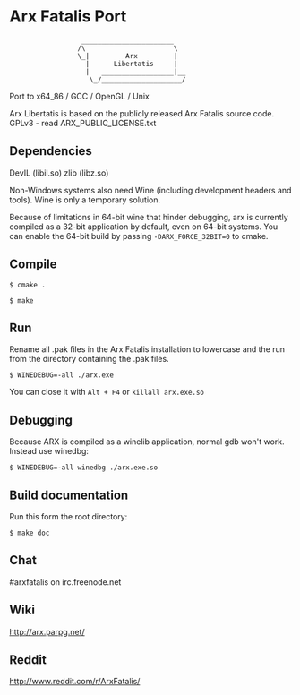 # Arx Fatalis Port

                      _______________________
                     /\                      \
                     \_|         Arx         |
                       |      Libertatis     |
                       |   __________________|__
                        \_/____________________/


Port to x64_86 / GCC / OpenGL / Unix

Arx Libertatis is based on the publicly released Arx Fatalis source code.
GPLv3 - read ARX_PUBLIC_LICENSE.txt

## Dependencies

DevIL (libil.so)
zlib (libz.so)

Non-Windows systems also need Wine (including development headers and tools). Wine is only a temporary solution.

Because of limitations in 64-bit wine that hinder debugging, arx is currently compiled as a 32-bit application by default, even on 64-bit systems. You can enable the 64-bit build by passing `-DARX_FORCE_32BIT=0` to cmake.

## Compile

`$ cmake .`

`$ make`

## Run

Rename all .pak files in the Arx Fatalis installation to lowercase and the run from the directory containing the .pak files.

`$ WINEDEBUG=-all ./arx.exe`

You can close it with `Alt + F4` or `killall arx.exe.so`

## Debugging

Because ARX is compiled as a winelib application, normal gdb won't work. Instead use winedbg:

`$ WINEDEBUG=-all winedbg ./arx.exe.so`

## Build documentation

Run this form the root directory:

`$ make doc`

## Chat

\#arxfatalis on irc.freenode.net

## Wiki

http://arx.parpg.net/

## Reddit

http://www.reddit.com/r/ArxFatalis/
